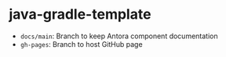 # java-gradle-template

- `docs/main`: Branch to keep Antora component documentation
- `gh-pages`: Branch to host GitHub page
